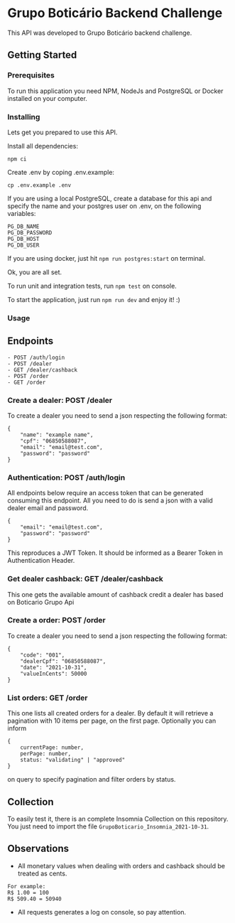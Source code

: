 # Grupo Boticário Backend Challenge

This API was developed to Grupo Boticário backend challenge.

## Getting Started

### Prerequisites

To run this application you need NPM, NodeJs and PostgreSQL or Docker installed on your computer.

### Installing

Lets get you prepared to use this API.

Install all dependencies:
```
npm ci
```

Create .env by coping .env.example:
```
cp .env.example .env
```

If you are using a local PostgreSQL, create a database for this api and specify the name and your postgres user on .env, on the following variables:

```
PG_DB_NAME
PG_DB_PASSWORD
PG_DB_HOST
PG_DB_USER
```

If you are using docker, just hit `npm run postgres:start` on terminal.

Ok, you are all set.

To run unit and integration tests, run `npm test` on console.

To start the application, just run `npm run dev` and enjoy it! :)

### Usage

## Endpoints
```
- POST /auth/login
- POST /dealer
- GET /dealer/cashback
- POST /order
- GET /order
```

### Create a dealer: POST /dealer

To create a dealer you need to send a json respecting the following format:

```
{
	"name": "example name",
	"cpf": "06850588087",
	"email": "email@test.com",
	"password": "password"
}
```

### Authentication: POST /auth/login

All endpoints below require an access token that can be generated consuming this endpoint. All you need to do is send a json with a valid dealer email and password.

```
{
	"email": "email@test.com",
	"password": "password"
}
```
This reproduces a JWT Token. It should be informed as a Bearer Token in Authentication Header.

### Get dealer cashback: GET /dealer/cashback
This one gets the available amount of cashback credit a dealer has based on Boticario Grupo Api

### Create a order: POST /order
To create a dealer you need to send a json respecting the following format:
```
{
	"code": "001",
	"dealerCpf": "06850588087",
	"date": "2021-10-31",
	"valueInCents": 50000
}
```

### List orders: GET /order
This one lists all created orders for a dealer. By default it will retrieve a pagination with 10 items per page, on the first page. Optionally you can inform
```
{
    currentPage: number,
    perPage: number,
    status: "validating" | "approved"
}
```
on query to specify pagination and filter orders by status.
## Collection

To easily test it, there is an complete Insomnia Collection on this repository. You just need to import the file `GrupoBoticario_Insomnia_2021-10-31`.

## Observations

- All monetary values when dealing with orders and cashback should be treated as cents.
```
For example:
R$ 1.00 = 100
R$ 509.40 = 50940
```
- All requests generates a log on console, so pay attention.